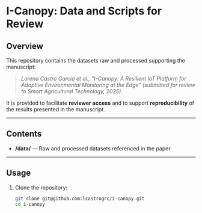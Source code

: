 # I-Canopy: Data and Scripts for Review

## Overview
This repository contains the datasets raw and processed supporting the manuscript:

> *Lorena Castro Garcia et al., "I-Canopy: A Resilient IoT Platform for Adaptive Environmental Monitoring at the Edge" (submitted for review to *Smart Agricultural Technology*, 2025).*

It is provided to facilitate **reviewer access** and to support **reproducibility** of the results presented in the manuscript.

---

## Contents
- **/data/** — Raw and processed datasets referenced in the paper  

---

## Usage
1. Clone the repository:
   ```bash
   git clone git@github.com:lcastrogrc/i-canopy.git
   cd i-canopy

